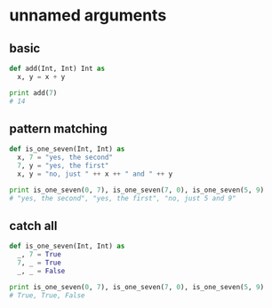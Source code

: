 # unnamed arguments
## basic
```python
def add(Int, Int) Int as
  x, y = x + y

print add(7)
# 14
```


## pattern matching
```python
def is_one_seven(Int, Int) as
  x, 7 = "yes, the second"
  7, y = "yes, the first"
  x, y = "no, just " ++ x ++ " and " ++ y

print is_one_seven(0, 7), is_one_seven(7, 0), is_one_seven(5, 9)
# "yes, the second", "yes, the first", "no, just 5 and 9"
```


## catch all
```python
def is_one_seven(Int, Int) as
  _, 7 = True
  7, _ = True
  _, _ = False

print is_one_seven(0, 7), is_one_seven(7, 0), is_one_seven(5, 9)
# True, True, False
```
